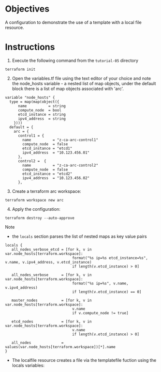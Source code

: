 # Objectives

A configuration to demonstrate the use of a template with a local file resource.

# Instructions

1. Execute the following command from the `tutorial-05` directory
```
terraform init 
```

2. Open the variables.tf file using the text editor of your choice and note the node_hosts variable - a nested list of map objects, under the default 
   block there is a list of map objects associated with 'arc'.
```
variable "node_hosts" {
  type = map(map(object({
      name          = string
      compute_node  = bool
      etcd_instance = string
      ipv4_address  = string
    })))
  default = {
    arc = {
      control1 = {
        name          = "z-ca-arc-control1"
        compute_node  = false
        etcd_instance = "etcd1"
        ipv4_address  = "10.123.456.01"
      },
      control2 =  {
        name          = "z-ca-arc-control2"
        compute_node  = false
        etcd_instance = "etcd2"
        ipv4_address  = "10.123.456.02"
      },
```

3. Create a terraform arc workspace:
```
terraform workspace new arc
```

4. Apply the configuration:
```
terraform destroy --auto-approve 
```
   Note
   
   - the ```locals``` section parses the list of nested maps as key value pairs

```
locals {
   all_nodes_verbose_etcd = [for k, v in var.node_hosts[terraform.workspace]: 
                               format("%s ip=%s etcd_instance=%s", v.name, v.ipv4_address, v.etcd_instance)
                               if length(v.etcd_instance) > 0]

   all_nodes_verbose      = [for k, v in var.node_hosts[terraform.workspace]:
                               format("%s ip=%s", v.name, v.ipv4_address) 
                               if length(v.etcd_instance) == 0] 

   master_nodes           = [for k, v in var.node_hosts[terraform.workspace]:
                               v.name
                               if v.compute_node != true] 

   etcd_nodes             = [for k, v in var.node_hosts[terraform.workspace]:
                               v.name 
                               if length(v.etcd_instance) > 0] 

   all_nodes              = values(var.node_hosts[terraform.workspace])[*].name
}
```
  - The localfile resource creates a file via the templatefile fuction using the locals variables:
```

```

